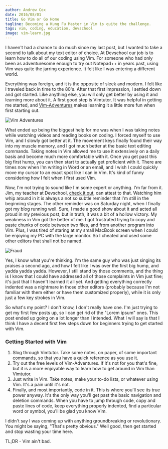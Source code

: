 ```yaml
---
author: Andrew Cox
date: 2016/08/01
title: Go Vim or Go Home
tagline: Becoming a Kung Fu Master in Vim is quite the challenge.
tags: vim, coding, education, devschool
image: vim-learn.jpg 
---
```


I haven't had a chance to do much since my last post, but I wanted to take a second to talk about my text editor of choice. At Devschool our job is to learn how to do all of our coding using Vim. For someone who had only been as adventuresome enough to try out Notepad++ in years past, using Vim was quite the jarring experience. It felt like I was entering a different world.

<!--more-->

Everything was foreign, and it is the opposite of sleek and modern. I felt like I traveled back in time to the 80's. After that first impression, I settled down and got started. Like anything else, you will only get better by using it and learning more about it. A first good step is Vimtutor. It was helpful in getting me started, and [Vim-Adventures](http://vim-adventures.com) makes learning it a little more fun when first starting out.

![Vim Adventures](../../img/vim.png)

What ended up being the biggest help for me was when I was taking notes while watching videos and reading books on coding. I forced myself to use Vim, and I slowly got better at it. The movement keys finally found their way into my muscle memory, and I got much better at the basic text editing commands. Taking notes in Vim allowed me to use it extensively on a daily basis and become much more comfortable with it. Once you get past this big first hump, you can then start to actually get proficient with it. There are times now when I'm writing in Word or an email, and I wish I could quickly move my cursor to an exact spot like I can in Vim. It's kind of funny considering how I felt when I first used Vim. 

Now, I'm not trying to sound like I'm some expert or anything. I'm far from it. Jim, my teacher at Devschool, [check it out](https://devschool.rocks), can attest to that. Watching him whip around in it is always a not so subtle reminder that I'm still in the beginning stages. The other reminder was on Saturday night, when I finally got my blog running well. Sure, I made a good show about it and acted all proud in my previous post, but in truth, it was a bit of a hollow victory. My weakness in Vim got the better of me. I got frustrated trying to copy and paste chunks of code between two files, and from another program into Vim. Plus, I was tired of staring at my small MacBook screen when I could be enjoying my PC with the large monitor. So I cheated and used some other editors that shall not be named.

![Fraud](../../img/fraud.gif)

Yes, I know what you're thinking. I'm the same guy who was just singing its praises a second ago, and how I felt like I was over the first big hump, and yadda yadda yadda. However, I still stand by those comments, and the thing is I know that I could have addressed all of those complaints in Vim just fine; it's just that I haven't learned it all yet. And getting everything correctly indented was a nightmare in those other editors (probably because I'm not familiar with them either or have them customized properly), while it is only just a few key strokes in Vim. 

So what's my point? I don't know, I don't really have one. I'm just trying to get my first few posts up, so I can get rid of the "Lorem ipsum" ones. This post ended up going on a lot longer than I intended. What I will say is that I think I have a decent first few steps down for beginners trying to get started with Vim.

### Getting Started with Vim

1.  Slog through Vimtutor. Take some notes, on paper, of some important commands, so that you have a quick reference as you use it.
2.  Try out the free levels of Vim-Adventures. If it's not for you that's fine, but it is a more enjoyable way to learn how to get around in Vim than Vimtutor. 
3.  Just write in Vim. Take notes, make your to-do lists, or whatever using Vim. It's a pain until it's not. 
4.  Finally, and most importantly, code in it. This is where you'll see its true power anyway. It's the only way you'll get past the basic navigation and deletion commands. When you have to jump through code, copy and paste lines of code, keep everything properly indented, find a particular word or symbol, you'll be glad you know Vim. 


I didn't say I was coming up with anything groundbreaking or revolutionary. You might be saying, "That's pretty obvious." Well good, then get started and stop wasting your time here.

TL;DR - Vim ain't bad.
